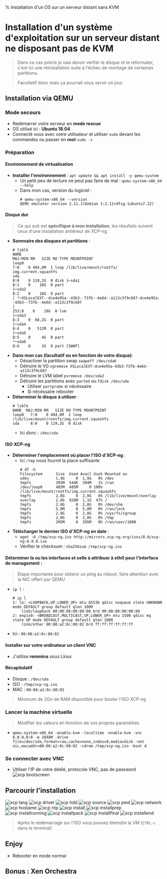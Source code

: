 % Installation d'un OS sur un serveur distant sans KVM

# Installation d'un système d'exploitation sur un serveur distant ne disposant pas de KVM

> Dans ce cas précis je vais devoir vérfier le disque et le reformater, c'est ici une réinstallation suite à l'échec de montage de certaines partitions.
>
> Facultatif donc mais ça pourrait vous servir un jour.

## Installation via QEMU

### Mode secours

* Redémarrer votre serveur en **mode rescue**
* OS utilisé ici : **Ubuntu 18.04**
* Connecté vous avec votre utilisateur et utiliser `sudo` devant les commandes ou passer en **root** `sudo -s`

### Préparation

#### Environnement de virtualisation

* **Installer l'environnement** : `apt update && apt install -y qemu-system`
    * Un petit peu de lecture ne peut pas faire de mal : `qemu-system-x86_64 --help`
    * Dans mon cas, version du logiciel :
       ```
       # qemu-system-x86_64 --version
       QEMU emulator version 2.11.1(Debian 1:2.11+dfsg-1ubuntu7.22)
       ```

#### Disque dur

> Ce qui suit est **spécifique à mon installation**, les résultats suivent ceux d'une installation antiéreur de XCP-ng

* **Sommaire des disques et partitions** :
    ```
    # lsblk
    NAME                                                                   MAJ:MIN RM   SIZE RO TYPE MOUNTPOINT
    loop0                                                                    7:0    0 484,6M  1 loop /lib/live/mount/rootfs/    img.current.squashfs
    sda                                                                      8:0    0 119,2G  0 disk ├─sda1                                                                   8:1    0    18G  0 part
    ├─sda2                                                                   8:2    0    18G  0 part
    │ └─XSLocalEXT--dce4e95a--43b3--73fb--4e6d--a113c3f9c687-dce4e95a--43b3--73fb--4e6d--a113c3f9c687
    │                                                                      253:0    0    18G  0 lvm
    ├─sda3                                                                   8:3    0  68,2G  0 part
    ├─sda4                                                                   8:4    0   512M  0 part
    ├─sda5                                                                   8:5    0     4G  0 part
    └─sda6                                                                   8:6    0     1G  0 part [SWAP]
    ```
* **Dans mon cas (facultatif ou en fonction de votre disque)**:
  * Désactiver la partition swap `swapoff /dev/sda6`
  * Détruire le VG `vgremove XSLocalEXT-dce4e95a-43b3-73fb-4e6d-a113c3f9c687`
  * Détruire le LVM label `pvremove /dev/sda2`
  * Détruire les partitions avec `parted` ou `fdisk /dev/sda`
    * Utiliser `partprobe` si nécéssaire
    * Si nécéssaire rebooter
* **Déterminer le disque à utiliser** :
   ```
   # lsblk
   NAME  MAJ:MIN RM   SIZE RO TYPE MOUNTPOINT
   loop0   7:0    0 484,6M  1 loop /lib/live/mount/rootfs/img.current.squashfs
   sda     8:0    0 119,2G  0 disk
   ```
   * Ici donc : `/dev/sda`

#### ISO XCP-ng

* **Déterminer l'emplacement où placer l'ISO d'XCP-ng** :
   * Ici `/tmp` nous fournit la place suffisante
      ```
      # df -h
      Filesystem      Size  Used Avail Use% Mounted on
      udev            1,9G     0  1,9G   0% /dev
      tmpfs           395M  544K  394M   1% /run
      /dev/loop0      485M  485M     0 100% /lib/live/mount/rootfs/img.current.squashfs
      tmpfs           2,0G     0  2,0G   0% /lib/live/mount/overlay
      overlay         2,0G  926M  1,1G  47% /
      tmpfs           2,0G     0  2,0G   0% /dev/shm
      tmpfs           5,0M     0  5,0M   0% /run/lock
      tmpfs           2,0G     0  2,0G   0% /sys/fs/cgroup
      tmpfs           2,0G     0  2,0G   0% /tmp
      tmpfs           395M     0  395M   0% /run/user/1000
      ```
* **Télécharger le dernier ISO d'XCP-ng en date** :
   * `wget -O /tmp/xcp-ng.iso http://mirrors.xcp-ng.org/isos/8.0/xcp-ng-8.0.0.iso`
   * Vérifier le checksum : `sha256sum /tmp/xcp-ng.iso`
#### Déterminer la ou les interfaces et celle à attribuer à eth0 pour l'interface de management :
> Etape importante pour obtenir un ping au reboot, faire attention avec la NIC offert par QEMU
* `ip l` :
    ```
    # ip l
    1: lo: <LOOPBACK,UP,LOWER_UP> mtu 65536 qdisc noqueue state UNKNOWN mode DEFAULT group default qlen 1000
        link/loopback 00:00:00:00:00:00 brd 00:00:00:00:00:00
    2: enp1s0: <BROADCAST,MULTICAST,UP,LOWER_UP> mtu 1500 qdisc mq state UP mode DEFAULT group default qlen 1000
        link/ether 00:08:a2:0c:80:02 brd ff:ff:ff:ff:ff:ff
    ```
* Ici : `00:08:a2:0c:80:02`

#### Installer sur votre ordinateur un client VNC
* J'utilise **remmina** sous Linux

#### Récapitulatif
* Disque : `/dev/sda`
* ISO : `/tmp/xcp-ng.iso`
* MAC : `00:08:a2:0c:80:02`
> Minimum de 2Go de RAM disponible pour booter l'ISO XCP-ng

### Lancer la machine virtuelle
> Modifier les valeurs en fonction de vos propres paramètres
* `qemu-system-x86_64 -enable-kvm -localtime -enable-kvm -vnc 0.0.0.0:0 -m 2048M -drive file=/dev/sda,format=raw,cache=none,index=0,media=disk -net nic,macaddr=00:08:a2:0c:80:02 -cdrom /tmp/xcp-ng.iso -boot d`

### Se connecter avec VNC
* Utiliser l'IP de votre dédié, protocole VNC, pas de password
![xcp bootscreen](xcpboot.png)

## Parcourir l'installation
![xcp lang](xcplang.png)
![xcp driver](xcpdriver.png)
![xcp hdd](xcp-hdd.png)
![xcp source](xcp-source.png)
![xcp pwd](xcp-pwd.png)
![xcp network](xcp-network.png)
![xcp hostame](xcp-hostname.png)
![xcp ntp](xcp-ntp.png)
![xcp install](xcp-install.png)
![xcp installprep](xcp-installprep.png)
![xcp installrunning](xcp-installrunning.png)
![xcp installpack](xcp-installpacks.png)
![xcp installfinal](xcp-installfinal.png)
![xcp installend](xcp-endofinstall.png)
> Après le rédémarrage sur l'ISO vous pouvez éteindre la VM (`CTRL-c` dans le terminal)

## Enjoy
* Rebooter en mode normal

## Bonus : Xen Orchestra
